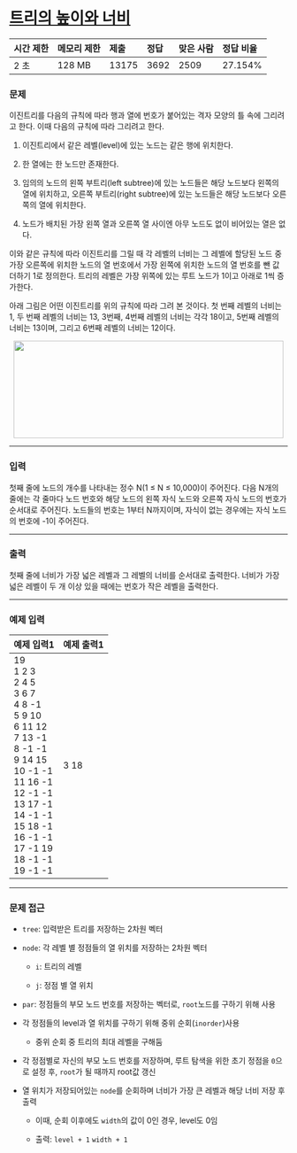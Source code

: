 # [트리의 높이와 너비](https://www.acmicpc.net/problem/2250)

<div align = center>

| 시간 제한 | 메모리 제한 | 제출  | 정답 | 맞은 사람 | 정답 비율 |
| :-------- | :---------- | :---- | :--- | :-------- | :-------- |
| 2 초      | 128 MB      | 13175 | 3692 | 2509      | 27.154%   |

</div>

### 문제

이진트리를 다음의 규칙에 따라 행과 열에 번호가 붙어있는 격자 모양의 틀 속에 그리려고 한다. 이때 다음의 규칙에 따라 그리려고 한다.

  1. 이진트리에서 같은 레벨(level)에 있는 노드는 같은 행에 위치한다.

  2. 한 열에는 한 노드만 존재한다.

  3. 임의의 노드의 왼쪽 부트리(left subtree)에 있는 노드들은 해당 노드보다 왼쪽의 열에 위치하고, 오른쪽 부트리(right subtree)에 있는 노드들은 해당 노드보다 오른쪽의 열에 위치한다.

  4. 노드가 배치된 가장 왼쪽 열과 오른쪽 열 사이엔 아무 노드도 없이 비어있는 열은 없다.

이와 같은 규칙에 따라 이진트리를 그릴 때 각 레벨의 너비는 그 레벨에 할당된 노드 중 가장 오른쪽에 위치한 노드의 열 번호에서 가장 왼쪽에 위치한 노드의 열 번호를 뺀 값 더하기 1로 정의한다. 트리의 레벨은 가장 위쪽에 있는 루트 노드가 1이고 아래로 1씩 증가한다.

아래 그림은 어떤 이진트리를 위의 규칙에 따라 그려 본 것이다. 첫 번째 레벨의 너비는 1, 두 번째 레벨의 너비는 13, 3번째, 4번째 레벨의 너비는 각각 18이고, 5번째 레벨의 너비는 13이며, 그리고 6번째 레벨의 너비는 12이다.

<div align = center>
  <img src="https://upload.acmicpc.net/4e4aaa17-dc1d-4af9-a36a-3144259fb7d2/-/preview/" width="488" height="176" />
</div>

---

### 입력

첫째 줄에 노드의 개수를 나타내는 정수 N(1 ≤ N ≤ 10,000)이 주어진다. 다음 N개의 줄에는 각 줄마다 노드 번호와 해당 노드의 왼쪽 자식 노드와 오른쪽 자식 노드의 번호가 순서대로 주어진다. 노드들의 번호는 1부터 N까지이며, 자식이 없는 경우에는 자식 노드의 번호에 -1이 주어진다.

---

### 출력

첫째 줄에 너비가 가장 넓은 레벨과 그 레벨의 너비를 순서대로 출력한다. 너비가 가장 넓은 레벨이 두 개 이상 있을 때에는 번호가 작은 레벨을 출력한다.

---

### 예제 입력

| 예제 입력1                                                                                                                                                                                                                               | 예제 출력1 |
| :--------------------------------------------------------------------------------------------------------------------------------------------------------------------------------------------------------------------------------------- | :--------- |
| 19<br/>1 2 3<br/>2 4 5<br/>3 6 7<br/>4 8 -1<br/>5 9 10<br/>6 11 12<br/>7 13 -1<br/>8 -1 -1<br/>9 14 15<br/>10 -1 -1<br/>11 16 -1<br/>12 -1 -1<br/>13 17 -1<br/>14 -1 -1<br/>15 18 -1<br/>16 -1 -1<br/>17 -1 19<br/>18 -1 -1<br/>19 -1 -1 | 3 18       |

---

### 문제 접근

  - `tree`: 입력받은 트리를 저장하는 2차원 벡터

  - `node`: 각 레벨 별 정점들의 열 위치를 저장하는 2차원 벡터

    - `i`: 트리의 레벨

    - `j`: 정점 별 열 위치

  - `par`: 정점들의 부모 노드 번호를 저장하는 벡터로, `root`노드를 구하기 위해 사용

  - 각 정점들의 level과 열 위치를 구하기 위해 중위 순회(`inorder`)사용

    - 중위 순회 중 트리의 최대 레벨을 구해둠

  - 각 정점별로 자신의 부모 노드 번호를 저장하며, 루트 탐색을 위한 초기 정점을 `0`으로 설정 후, `root`가 될 때까지 root값 갱신

  - 열 위치가 저장되어있는 `node`를 순회하며 너비가 가장 큰 레벨과 해당 너비 저장 후 출력

    - 이때, 순회 이후에도 `width`의 값이 0인 경우, level도 0임

    - 출력: `level + 1` `width + 1`